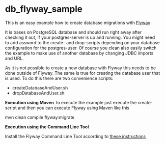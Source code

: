 # db_flyway_sample

This is an easy example how to create database migrations with [Flyway](http://flywaydb.org/)

It is bases on PostgreSQL database and should run right away after checking it out,
if your postgres-server is up and running. You might need to add assword to the
create- and drop-scripts depending on your database configuration for the postgres-user.
Of course you clean also easily switch the example to make use of another database by
changing JDBC imports and URL.

As it is not possible to create a new database with Flyway this needs to be done
outside of Flyway. The same is true for creating the database user that is used.
To do this there are two convenience scripts:
* createDatabaseAndUser.sh
* dropDatabaseAndUser.sh

__Execution using Maven__
To execute the example just execute the create-script and then you can execute
Flyway using Maven like this

mvn clean compile flyway:migrate

__Execution using the Command Line Tool__

Install the Flyway Command Line Tool according to [these instructions](http://flywaydb.org/documentation/commandline/)

